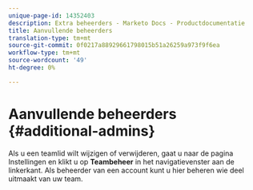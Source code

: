 ```yaml
---
unique-page-id: 14352403
description: Extra beheerders - Marketo Docs - Productdocumentatie
title: Aanvullende beheerders
translation-type: tm+mt
source-git-commit: 0f0217a88929661798015b51a26259a973f9f6ea
workflow-type: tm+mt
source-wordcount: '49'
ht-degree: 0%

---
```



# Aanvullende beheerders {#additional-admins}

Als u een teamlid wilt wijzigen of verwijderen, gaat u naar de pagina Instellingen en klikt u op **Teambeheer** in het navigatievenster aan de linkerkant.
Als beheerder van een account kunt u hier beheren wie deel uitmaakt van uw team.
